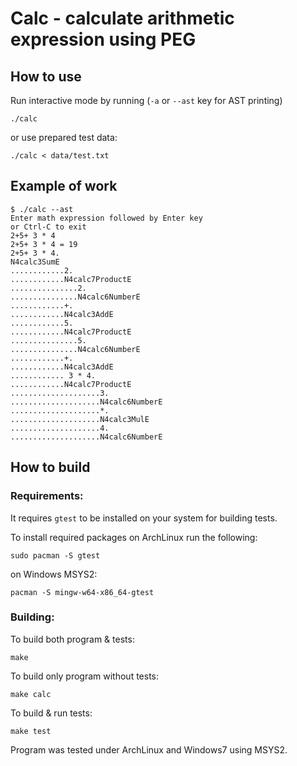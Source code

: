 # Calc - calculate arithmetic expression using PEG
## How to use
Run interactive mode by running (`-a` or `--ast` key for AST printing)
```
./calc
```
or use prepared test data:
```
./calc < data/test.txt
```
## Example of work
```
$ ./calc --ast
Enter math expression followed by Enter key
or Ctrl-C to exit
2+5+ 3 * 4
2+5+ 3 * 4 = 19
2+5+ 3 * 4.
N4calc3SumE
............2.
............N4calc7ProductE
...............2.
...............N4calc6NumberE
............+.
............N4calc3AddE
............5.
............N4calc7ProductE
...............5.
...............N4calc6NumberE
............+.
............N4calc3AddE
............ 3 * 4.
............N4calc7ProductE
....................3.
....................N4calc6NumberE
....................*.
....................N4calc3MulE
....................4.
....................N4calc6NumberE
```
## How to build
### Requirements:
It requires `gtest` to be installed on your system for building tests.

To install required packages on ArchLinux run the following:
```
sudo pacman -S gtest
```
on Windows MSYS2:
```
pacman -S mingw-w64-x86_64-gtest
```
### Building:
To build both program & tests:
```
make
```
To build only program without tests:
```
make calc
```
To build & run tests:
```
make test
```
Program was tested under ArchLinux and Windows7 using MSYS2.
